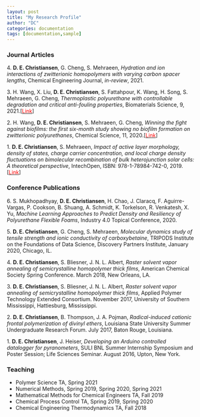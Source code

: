 ```yaml
---
layout: post
title: "My Research Profile"
author: "DC"
categories: documentation
tags: [documentation,sample]
---
```


### **Journal Articles**
4\. **D. E. Christiansen**, G. Cheng, S. Mehraeen, _Hydration and ion interactions of zwitterionic homopolymers with varying carbon spacer lengths_, Chemical Engineering Journal, _in-review_, 2021.

3\. H. Wang, X. Liu, **D. E. Christiansen**, S. Fattahpour, K. Wang, H. Song, S. Mehraeen, G. Cheng, _Thermoplastic polyurethane with controllable degradation and critical anti-fouling properties_, Biomaterials Science, 9, 2021.[[<span style="color:red">Link</span>](https://pubs.rsc.org/en/content/articlelanding/2021/bm/d0bm01967d)]

2\. H. Wang, **D. E. Christiansen**, S. Mehraeen, G. Cheng, _Winning the fight against biofilms: the first six-month study showing no biofilm formation on zwitterionic polyurethanes_, Chemical Science, 11, 2020.[[<span style="color:red">Link</span>](https://pubs.rsc.org/en/content/articlelanding/2020/sc/c9sc06155j)]

1\. **D. E. Christiansen**, S. Mehraeen, _Impact of active layer morphology, density of states, charge carrier concentration, and local charge density fluctuations on bimolecular recombination of bulk heterojunction solar cells: A theoretical perspective_, IntechOpen, ISBN: 978-1-78984-742-0, 2019.[[<span style="color:red">Link</span>](https://www.intechopen.com/chapters/66902)]

### **Conference Publications**
6\. S. Mukhopadhyay, **D. E. Christiansen**, H. Chao, J. Claracq, F. Aguirre-Vargas, P. Cookson, B. Shuang, A. Schmidt, K. Torkelson, R. Venkatesh, X. Yu, _Machine Learning Approaches to Predict Density and Resiliency of Polyurethane Flexible Foams_, Industry 4.0 Topical Conference, 2020.

5\. **D. E. Christiansen**, G. Cheng, S. Mehraeen, _Molecular dynamics study of tensile strength and ionic conductivity of carboxybetaine_, TRIPODS Institute on the Foundations of Data Science, Discovery Partners Institute, January 2020, Chicago, IL.

4\. **D. E. Christiansen**, S. Bliesner, J. N. L. Albert, _Raster solvent vapor annealing of semicrystalline homopolymer thick films_, American Chemical Society Spring Conference. March 2018, New Orleans, LA.

3\. **D. E. Christiansen**, S. Bliesner, J. N. L. Albert, _Raster solvent vapor annealing of semicrystalline homopolymer thick films_, Applied Polymer Technology Extended Consortium. November 2017, University of Southern Mississippi, Hattiesburg, Mississippi.

2\. **D. E. Christiansen**, B. Thompson, J. A. Pojman, _Radical-induced cationic frontal polymerization of divinyl ethers_, Louisiana State University Summer Undergraduate Research Forum. July 2017, Baton Rouge, Louisiana.

1\. **D. E. Christiansen**, J. Heiser, _Developing an Arduino controlled datalogger for pyranometers_, SULI BNL Summer Internship Symposium and Poster Session; Life Sciences Seminar. August 2016, Upton, New York.

### **Teaching**
* Polymer Science TA, Spring 2021
* Numerical Methods, Spring 2019, Spring 2020, Spring 2021
* Mathematical Methods for Chemical Engineers TA, Fall 2019
* Chemical Process Control TA, Spring 2019, Spring 2020
* Chemical Engineering Thermodynamics TA, Fall 2018
